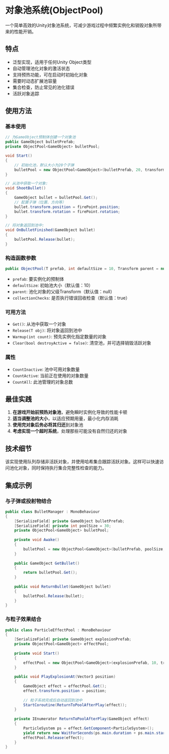 # 对象池系统(ObjectPool)

一个简单高效的Unity对象池系统，可减少游戏过程中频繁实例化和销毁对象所带来的性能开销。

## 特点

- 泛型实现，适用于任何Unity Object类型
- 自动管理池化对象的激活状态
- 支持预热功能，可在启动时初始化对象
- 需要时动态扩展池容量
- 集合检查，防止常见的池化错误
- 活跃对象追踪

## 使用方法

### 基本使用

```csharp
// 为GameObject预制体创建一个对象池
public GameObject bulletPrefab;
private ObjectPool<GameObject> bulletPool;

void Start()
{
    // 初始化池，默认大小为20个子弹
    bulletPool = new ObjectPool<GameObject>(bulletPrefab, 20, transform);
}

// 从池中获取一个对象:
void ShootBullet()
{
    GameObject bullet = bulletPool.Get();
    // 配置子弹（位置、方向等）
    bullet.transform.position = firePoint.position;
    bullet.transform.rotation = firePoint.rotation;
}

// 将对象返回到池中:
void OnBulletFinished(GameObject bullet)
{
    bulletPool.Release(bullet);
}
```

### 构造函数参数

```csharp
public ObjectPool(T prefab, int defaultSize = 10, Transform parent = null, bool collectionChecks = true)
```

- `prefab`: 要实例化的预制体
- `defaultSize`: 初始池大小（默认值：10）
- `parent`: 池化对象的父级Transform（默认值：null）
- `collectionChecks`: 是否执行错误回收检查（默认值：true）

### 可用方法

- `Get()`: 从池中获取一个对象
- `Release(T obj)`: 将对象返回到池中
- `Warmup(int count)`: 预先实例化指定数量的对象
- `Clear(bool destroyActive = false)`: 清空池，并可选择销毁活跃对象

### 属性

- `CountInactive`: 池中可用对象数量
- `CountActive`: 当前正在使用的对象数量
- `CountAll`: 此池管理的对象总数

## 最佳实践

1. **在游戏开始前预热对象池**，避免瞬时实例化导致的性能卡顿
2. **适当调整池的大小**，以适应预期用量，最小化内存消耗
3. **使用完对象后务必将其归还**到对象池
4. **考虑实现一个超时系统**，处理那些可能没有自然归还的对象

## 技术细节

该实现使用队列存储非活跃对象，并使用哈希集合跟踪活跃对象。这样可以快速访问池化对象，同时保持执行集合完整性检查的能力。

## 集成示例

### 与子弹或投射物结合

```csharp
public class BulletManager : MonoBehaviour
{
    [SerializeField] private GameObject bulletPrefab;
    [SerializeField] private int poolSize = 30;
    private ObjectPool<GameObject> bulletPool;
    
    private void Awake()
    {
        bulletPool = new ObjectPool<GameObject>(bulletPrefab, poolSize, transform);
    }
    
    public GameObject GetBullet()
    {
        return bulletPool.Get();
    }
    
    public void ReturnBullet(GameObject bullet)
    {
        bulletPool.Release(bullet);
    }
}
```

### 与粒子效果结合

```csharp
public class ParticleEffectPool : MonoBehaviour
{
    [SerializeField] private GameObject explosionPrefab;
    private ObjectPool<GameObject> effectPool;
    
    private void Start()
    {
        effectPool = new ObjectPool<GameObject>(explosionPrefab, 10, transform);
    }
    
    public void PlayExplosionAt(Vector3 position)
    {
        GameObject effect = effectPool.Get();
        effect.transform.position = position;
        
        // 粒子系统完成后自动返回到池中
        StartCoroutine(ReturnToPoolAfterPlay(effect));
    }
    
    private IEnumerator ReturnToPoolAfterPlay(GameObject effect)
    {
        ParticleSystem ps = effect.GetComponent<ParticleSystem>();
        yield return new WaitForSeconds(ps.main.duration + ps.main.startLifetime.constantMax);
        effectPool.Release(effect);
    }
}
```